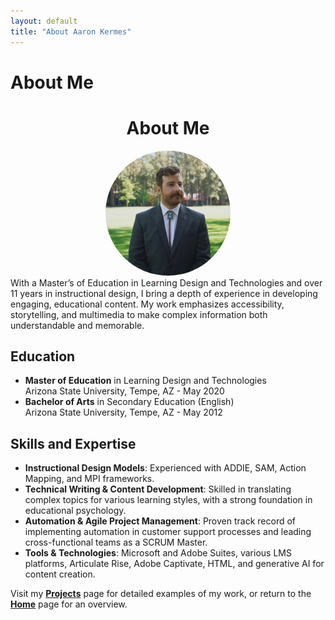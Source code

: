 ```yaml
---
layout: default
title: "About Aaron Kermes"
---
```


# About Me
<div style="text-align: center;">
    <h1>About Me</h1>
    <img src="profile_picture.jpeg" alt="Aaron Kermes" width="200" style="border-radius: 50%;">
</div>
With a Master’s of Education in Learning Design and Technologies and over 11 years in instructional design, I bring a depth of experience in developing engaging, educational content. My work emphasizes accessibility, storytelling, and multimedia to make complex information both understandable and memorable.

## Education
- **Master of Education** in Learning Design and Technologies  
  Arizona State University, Tempe, AZ - May 2020
- **Bachelor of Arts** in Secondary Education (English)  
  Arizona State University, Tempe, AZ - May 2012

## Skills and Expertise
- **Instructional Design Models**: Experienced with ADDIE, SAM, Action Mapping, and MPI frameworks.
- **Technical Writing & Content Development**: Skilled in translating complex topics for various learning styles, with a strong foundation in educational psychology.
- **Automation & Agile Project Management**: Proven track record of implementing automation in customer support processes and leading cross-functional teams as a SCRUM Master.
- **Tools & Technologies**: Microsoft and Adobe Suites, various LMS platforms, Articulate Rise, Adobe Captivate, HTML, and generative AI for content creation.

Visit my **[Projects](projects.md)** page for detailed examples of my work, or return to the **[Home](index.md)** page for an overview.
